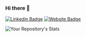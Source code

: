 ### Hi there 👋

<!--
**cekil/cekil** is a ✨ _special_ ✨ repository because its `README.md` (this file) appears on your GitHub profile.

Here are some ideas to get you started:

- 🔭 I’m currently working on ...
- 🌱 I’m currently learning ...
- 👯 I’m looking to collaborate on ...
- 🤔 I’m looking for help with ...
- 💬 Ask me about ...
- 📫 How to reach me: ...
- 😄 Pronouns: ...
- ⚡ Fun fact: ...
-->

[![Linkedin Badge](https://img.shields.io/badge/-burakcekil-blue?style=flat-square&logo=Linkedin&logoColor=white&link=https://www.linkedin.com/in/burakcekil/)](https://www.linkedin.com/in/burakcekil/) [![Website Badge](https://img.shields.io/website?down_color=red&down_message=down&label=https://burakcekil.com&up_color=green&up_message=up&url=https%3A%2F%2Fburakcekil.com)](https://burakcekil.com)

<!--![Your Repository's Stats](https://github-readme-stats.vercel.app/api?username=cekil&show_icons=true) -->
![Your Repository's Stats](https://github-readme-stats.vercel.app/api/top-langs/?username=cekil)
<!--[Profile View Counter](https://komarev.com/ghpvc/?username=cekil)  -->
